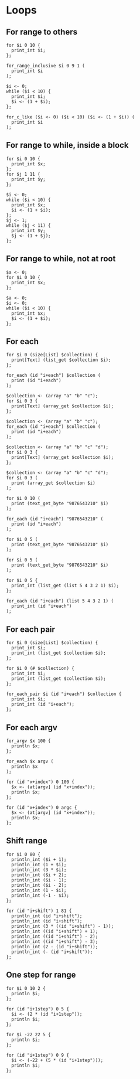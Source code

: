 # Loops

## For range to others

```polygolf
for $i 0 10 {
  print_int $i;
};
```

```polygolf loops.forRangeToForRangeInclusive()
for_range_inclusive $i 0 9 1 (
  print_int $i
);
```

```polygolf loops.forRangeToWhile
$i <- 0;
while ($i < 10) {
  print_int $i;
  $i <- (1 + $i);
};
```

```polygolf loops.forRangeToForCLike
for_c_like ($i <- 0) ($i < 10) ($i <- (1 + $i)) (
  print_int $i
);
```

## For range to while, inside a block

```polygolf
for $i 0 10 {
  print_int $x;
};
for $j 1 11 {
  print_int $y;
};
```

```polygolf loops.forRangeToWhile
$i <- 0;
while ($i < 10) {
  print_int $x;
  $i <- (1 + $i);
};
$j <- 1;
while ($j < 11) {
  print_int $y;
  $j <- (1 + $j);
};
```

## For range to while, not at root

```polygolf
$a <- 0;
for $i 0 10 {
  print_int $x;
};
```

```polygolf loops.forRangeToWhile
$a <- 0;
$i <- 0;
while ($i < 10) {
  print_int $x;
  $i <- (1 + $i);
};
```

## For each

```polygolf
for $i 0 (size[List] $collection) {
  print[Text] (list_get $collection $i);
};
```

```polygolf loops.forRangeToForEach("at[List]")
for_each (id "i+each") $collection (
  print (id "i+each")
);
```

```polygolf
$collection <- (array "a" "b" "c");
for $i 0 3 {
  print[Text] (array_get $collection $i);
};
```

```polygolf loops.forRangeToForEach("at[Array]")
$collection <- (array "a" "b" "c");
for_each (id "i+each") $collection (
  print (id "i+each")
);
```

```polygolf
$collection <- (array "a" "b" "c" "d");
for $i 0 3 {
  print[Text] (array_get $collection $i);
};
```

```polygolf loops.forRangeToForEach("at[Array]")
$collection <- (array "a" "b" "c" "d");
for $i 0 3 (
  print (array_get $collection $i)
);
```

```polygolf
for $i 0 10 (
  print (text_get_byte "9876543210" $i)
);
```

```polygolf loops.forRangeToForEach("at[byte]")
for_each (id "i+each") "9876543210" (
  print (id "i+each")
);
```

```polygolf
for $i 0 5 (
  print (text_get_byte "9876543210" $i)
);
```

```polygolf loops.forRangeToForEach("at[byte]")
for $i 0 5 (
  print (text_get_byte "9876543210" $i)
);
```

```polygolf
for $i 0 5 {
  print_int (list_get (list 5 4 3 2 1) $i);
};
```

```polygolf loops.forRangeToForEach("at[List]")
for_each (id "i+each") (list 5 4 3 2 1) (
  print_int (id "i+each")
);
```

## For each pair

```polygolf
for $i 0 (size[List] $collection) {
  print_int $i;
  print_int (list_get $collection $i);
};
```

```polygolf loops.forRangeToForEach("at[List]")
for $i 0 (# $collection) {
  print_int $i;
  print_int (list_get $collection $i);
};
```

```polygolf loops.forRangeToForEachPair
for_each_pair $i (id "i+each") $collection {
  print_int $i;
  print_int (id "i+each");
};
```

## For each argv

```polygolf
for_argv $x 100 {
  println $x;
};
```

```polygolf loops.forArgvToForEach
for_each $x argv (
  println $x
);
```

```polygolf loops.forArgvToForRange()
for (id "x+index") 0 100 {
  $x <- (at[argv] (id "x+index"));
  println $x;
};
```

```polygolf loops.forArgvToForRange(false)
for (id "x+index") 0 argc {
  $x <- (at[argv] (id "x+index"));
  println $x;
};
```

## Shift range

```polygolf
for $i 0 80 {
  println_int ($i + 1);
  println_int (1 + $i);
  println_int (3 * $i);
  println_int ($i + 2);
  println_int ($i - 1);
  println_int ($i - 2);
  println_int (1 - $i);
  println_int (-1 - $i);
};
```

```polygolf loops.shiftRangeOneUp
for (id "i+shift") 1 81 {
  println_int (id "i+shift");
  println_int (id "i+shift");
  println_int (3 * ((id "i+shift") - 1));
  println_int ((id "i+shift") + 1);
  println_int ((id "i+shift") - 2);
  println_int ((id "i+shift") - 3);
  println_int (2 - (id "i+shift"));
  println_int (- (id "i+shift"));
};
```

## One step for range

```polygolf
for $i 0 10 2 {
  println $i;
};
```

```polygolf loops.forRangeToForRangeOneStep
for (id "i+1step") 0 5 {
  $i <- (2 * (id "i+1step"));
  println $i;
};
```

```polygolf
for $i -22 22 5 {
  println $i;
};
```

```polygolf loops.forRangeToForRangeOneStep
for (id "i+1step") 0 9 {
  $i <- (-22 + (5 * (id "i+1step")));
  println $i;
};
```
